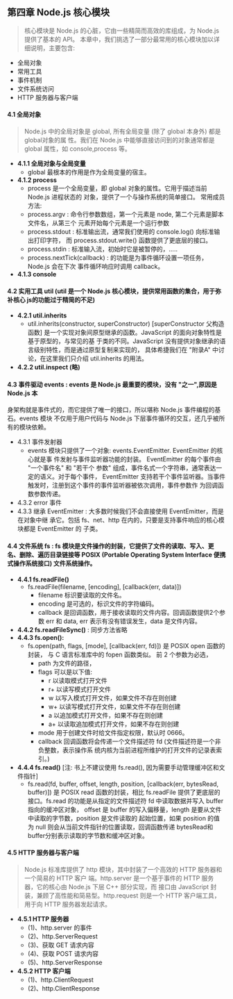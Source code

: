 ## 第四章 Node.js 核心模块
> 核心模块是 Node.js 的心脏，它由一些精简而高效的库组成，为 Node.js 提供了基本的 API。
  本章中，我们挑选了一部分最常用的核心模块加以详细说明，主要包含:
- 全局对象
- 常用工具
- 事件机制
- 文件系统访问
- HTTP 服务器与客户端

#### 4.1 全局对象
 > Node.js 中的全局对象是 global, 所有全局变量 (除了 global 本身外) 都是 global对象的属
    性。我们在 Node.js 中能够直接访问到的对象通常都是 global 属性，如 console,process 等。
 - **4.1.1 全局对象与全局变量**
     + global 最根本的作用是作为全局变量的宿主。
 - **4.1.2 process**
     + process 是一个全局变量，即 global 对象的属性。它用于描述当前 Node.js 进程状态的
        对象，提供了一个与操作系统的简单接口。 常用成员方法:
     + process.argv : 命令行参数数组，第一个元素是 node, 第二个元素是脚本文件名，从第三个
        元素开始每个元素是一个运行参数
     + process.stdout : 标准输出流，通常我们使用的 console.log() 向标准输出打印字符，
        而 process.stdout.write() 函数提供了更底层的接口。
     + process.stdin : 标准输入流，初始时它是被暂停的，.....
     + process.nextTick(callback) : 的功能是为事件循环设置一项任务，Node.js 会在下次
         事件循环响应时调用 callback。
 - **4.1.3 console**


#### 4.2 实用工具 util (util 是一个 Node.js 核心模块，提供常用函数的集合，用于弥补核心 js的功能过于精简的不足)
  - **4.2.1 util.inherits**
     + util.inherits(constructor, superConstructor) [superConstructor 父构造函数]
         是一个实现对象间原型继承的函数。JavaScript 的面向对象特性是基于原型的，与常见的基
         于类的不同。JavaScript 没有提供对象继承的语言级别特性，而是通过原型复制来实现的，
         具体希捷我们在 "附录A" 中讨论，在这里我们只介绍 util.inherits 的用法。
  - **4.2.2 util.inspect (略)**

#### **4.3 事件驱动 events : events 是 Node.js 最重要的模块，没有 "之一"**,原因是 Node.js 本
   身架构就是事件式的，而它提供了唯一的接口，所以堪称 Node.js 事件编程的基石。events 模块
   不仅用于用户代码与 Node.js 下层事件循环的交互，还几乎被所有的模块依赖。
  - 4.3.1 事件发射器
     + events 模块只提供了一个对象: events.EventEmitter. EventEmitter 的核心就是事
        件发射与事件监听器功能的封装。 EventEmitter 的每个事件由 "一个事件名" 和 "若干个
        参数" 组成，事件名式一个字符串，通常表达一定的语义。对于每个事件， EventEmitter
        支持若干个事件监听器。当事件触发时，注册到这个事件的事件监听器被依次调用，事件参数作
        为回调函数参数传递。
  - 4.3.2 error 事件
  - 4.3.3 继承 EventEmitter : 大多数时候我们不会直接使用 EventEmitter，而是在对象中继
     承它。包括 fs、net、http 在内的，只要是支持事件响应的核心模块都是 EventEmitter 的
     子类。


#### 4.4 文件系统 fs : fs 模块是文件操作的封装，它提供了文件的读取、写入、更名、删除、遍历目录链接等 POSIX (Portable Operating System Interface 便携式操作系统接口) 文件系统操作。
  - **4.4.1 fs.readFile()**
     + fs.readFile(filename, [encoding], [callback(err, data)])
         - filename 标识要读取的文件名。
         - encoding 是可选的，标识文件的字符编码。
         - callback 是回调函数，用于接收读取的文件内容。回调函数提供2个参数 err 和 data,
            err 表示有没有错误发生，data 是文件内容。
  - **4.4.2 fs.readFileSync()** : 同步方法省略
  - **4.4.3 fs.open():**
     + fs.open(path, flags, [mode], [callback(err, fd)]) 是 POSIX open 函数的
         封装， 与 C 语言标准库中的 fopen 函数类似。 前 2 个参数为必选，
         - path 为文件的路径，
         - flags 可以是以下值:
             + r 以读取模式打开文件
             + r+ 以读写模式打开文件
             + w 以写入模式打开文件，如果文件不存在则创建
             + w+ 以读写模式打开文件，如果文件不存在则创建
             + a 以追加模式打开文件，如果不存在则创建
             + a+ 以读取追加模式打开文件，如果不存在则创建
         - mode 用于创建文件时给文件指定权限，默认时 0666。
         - callback 回调函数将会传递一个文件描述符 fd (文件描述符是一个非负整数，表示操作系
            统内核为当前进程所维护的打开文件的记录表索引。)
  - **4.4.4 fs.read()** [注: 书上不建议使用 fs.read(), 因为需要手动管理缓冲区和文件指针]
     + fs.read(fd, buffer, offset, length, position, [callback(err,
     bytesRead, buffer)]) 是 POSIX read 函数的封装，相比 fs.readFile 提供了更底层的
     接口。fs.read 的功能是从指定的文件描述符 fd 中读取数据并写入 buffer 指向的缓冲区对象，
     offset 是 buffer 的写入偏移量，length 是要从文件中读取的字节数，position 是文件读取的
     起始位置，如果 position 的值为 null 则会从当前文件指针的位置读取，回调函数传递
     bytesRead和buffer分别表示读取的字节数和缓冲区对象。


#### 4.5 HTTP 服务器与客户端
 > Node.js 标准库提供了 http 模块，其中封装了一个高效的 HTTP 服务器和一个简易的 HTTP 客户
    端。http.server 是一个基于事件的 HTTP 服务器，它的核心由 Node.js 下层 C++ 部分实现，而
    接口由 JavaScript 封装，兼顾了高性能和简易型。http.request 则是一个 HTTP 客户端工具，
    用于向 HTTP 服务器发起请求。
 - **4.5.1 HTTP 服务器**
    + (1)、http.server 的事件
    + (2)、http.ServerRequest
    + (3)、获取 GET 请求内容
    + (4)、获取 POST 请求内容
    + (5)、http.ServerResponse
 - **4.5.2 HTTP 客户端**
    + (1)、http.ClientRequest
    + (2)、http.ClientResponse

